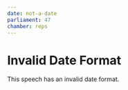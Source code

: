```yaml
---
date: not-a-date
parliament: 47
chamber: reps
---
```


# Invalid Date Format

This speech has an invalid date format.
